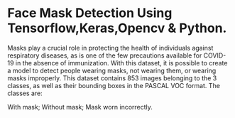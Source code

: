 # Face Mask Detection Using Tensorflow,Keras,Opencv & Python.

Masks play a crucial role in protecting the health of individuals against respiratory diseases, as is one of the few precautions available for COVID-19 in the absence of immunization. With this dataset, it is possible to create a model to detect people wearing masks, not wearing them, or wearing masks improperly.
This dataset contains 853 images belonging to the 3 classes, as well as their bounding boxes in the PASCAL VOC format.
The classes are:

With mask;
Without mask;
Mask worn incorrectly.
